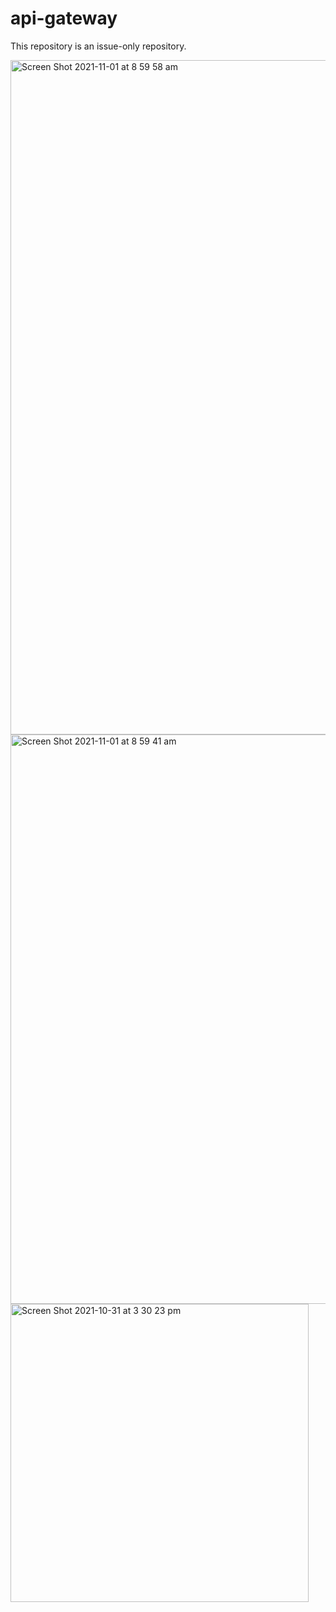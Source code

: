 # api-gateway

This repository is an issue-only repository.

<img width="1079" alt="Screen Shot 2021-11-01 at 8 59 58 am" src="https://user-images.githubusercontent.com/444897/139836601-3203bdc0-678e-4460-a5da-cca336d1e3eb.png">
<img width="911" alt="Screen Shot 2021-11-01 at 8 59 41 am" src="https://user-images.githubusercontent.com/444897/139836615-c65e4945-afcd-45a7-bbd7-13b884d34832.png">
<img width="477" alt="Screen Shot 2021-10-31 at 3 30 23 pm" src="https://user-images.githubusercontent.com/444897/139836634-36865255-021a-4973-8e0c-8a865f247146.png">
